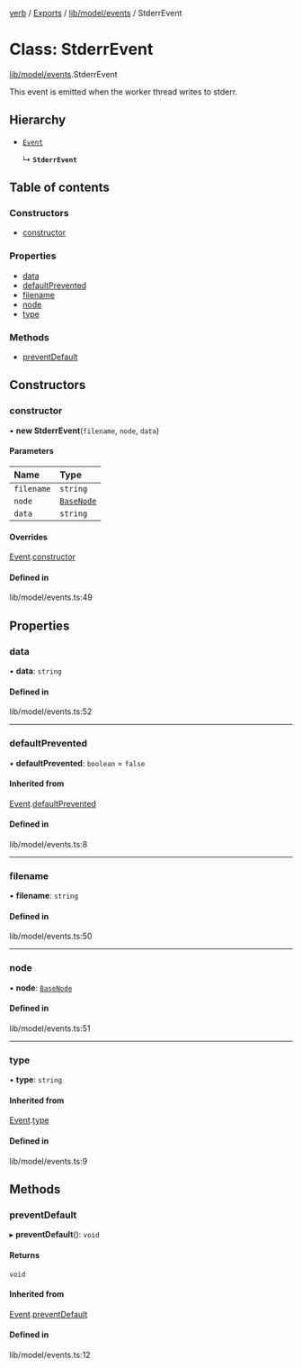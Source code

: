[yerb](../README.md) / [Exports](../modules.md) / [lib/model/events](../modules/lib_model_events.md) / StderrEvent

# Class: StderrEvent

[lib/model/events](../modules/lib_model_events.md).StderrEvent

This event is emitted when the worker thread writes to stderr.

## Hierarchy

- [`Event`](lib_model_events.Event.md)

  ↳ **`StderrEvent`**

## Table of contents

### Constructors

- [constructor](lib_model_events.StderrEvent.md#constructor)

### Properties

- [data](lib_model_events.StderrEvent.md#data)
- [defaultPrevented](lib_model_events.StderrEvent.md#defaultprevented)
- [filename](lib_model_events.StderrEvent.md#filename)
- [node](lib_model_events.StderrEvent.md#node)
- [type](lib_model_events.StderrEvent.md#type)

### Methods

- [preventDefault](lib_model_events.StderrEvent.md#preventdefault)

## Constructors

### constructor

• **new StderrEvent**(`filename`, `node`, `data`)

#### Parameters

| Name | Type |
| :------ | :------ |
| `filename` | `string` |
| `node` | [`BaseNode`](lib_model_nodes.BaseNode.md) |
| `data` | `string` |

#### Overrides

[Event](lib_model_events.Event.md).[constructor](lib_model_events.Event.md#constructor)

#### Defined in

lib/model/events.ts:49

## Properties

### data

• **data**: `string`

#### Defined in

lib/model/events.ts:52

___

### defaultPrevented

• **defaultPrevented**: `boolean` = `false`

#### Inherited from

[Event](lib_model_events.Event.md).[defaultPrevented](lib_model_events.Event.md#defaultprevented)

#### Defined in

lib/model/events.ts:8

___

### filename

• **filename**: `string`

#### Defined in

lib/model/events.ts:50

___

### node

• **node**: [`BaseNode`](lib_model_nodes.BaseNode.md)

#### Defined in

lib/model/events.ts:51

___

### type

• **type**: `string`

#### Inherited from

[Event](lib_model_events.Event.md).[type](lib_model_events.Event.md#type)

#### Defined in

lib/model/events.ts:9

## Methods

### preventDefault

▸ **preventDefault**(): `void`

#### Returns

`void`

#### Inherited from

[Event](lib_model_events.Event.md).[preventDefault](lib_model_events.Event.md#preventdefault)

#### Defined in

lib/model/events.ts:12
